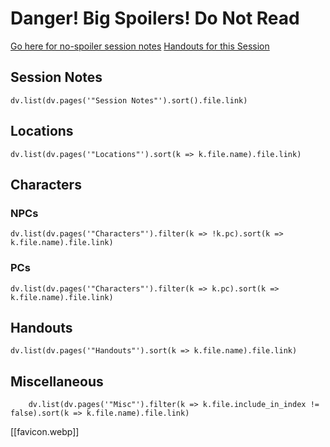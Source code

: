 # Danger! Big Spoilers! Do Not Read
[Go here for no-spoiler session notes](https://cos.nathanorick.com/no-spoilers/campaign-notes/index.html)
[Handouts for this Session](https://cos.nathanorick.com/no-spoilers/campaign-notes/new-handouts.html)

## Session Notes
```dataviewjs
dv.list(dv.pages('"Session Notes"').sort().file.link)
```
## Locations
```dataviewjs
dv.list(dv.pages('"Locations"').sort(k => k.file.name).file.link)
```
## Characters
### NPCs
```dataviewjs
dv.list(dv.pages('"Characters"').filter(k => !k.pc).sort(k => k.file.name).file.link)
```
### PCs
```dataviewjs
dv.list(dv.pages('"Characters"').filter(k => k.pc).sort(k => k.file.name).file.link)
```
## Handouts
```dataviewjs
dv.list(dv.pages('"Handouts"').sort(k => k.file.name).file.link)
```
## Miscellaneous
```dataviewjs
	dv.list(dv.pages('"Misc"').filter(k => k.file.include_in_index != false).sort(k => k.file.name).file.link)
```
[[favicon.webp]]